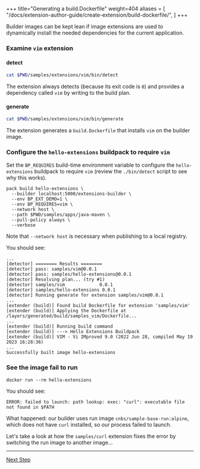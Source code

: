 +++
title="Generating a build.Dockerfile"
weight=404
aliases = [
  "/docs/extension-author-guide/create-extension/build-dockerfile/",
  ]
+++

<!-- test:suite=dockerfiles;weight=4 -->

Builder images can be kept lean if image extensions are used to dynamically install the needed dependencies
for the current application.

### Examine `vim` extension

#### detect

<!-- test:exec -->
```bash
cat $PWD/samples/extensions/vim/bin/detect
```

The extension always detects (because its exit code is `0`) and provides a dependency called `vim` by writing to the build plan.

#### generate

<!-- test:exec -->
```bash
cat $PWD/samples/extensions/vim/bin/generate
```

The extension generates a `build.Dockerfile` that installs `vim` on the builder image.

### Configure the `hello-extensions` buildpack to require `vim`

Set the `BP_REQUIRES` build-time environment variable to configure the `hello-extensions` buildpack to require `vim` (review the `./bin/detect` script to see why this works).

<!-- test:exec -->
```
pack build hello-extensions \
  --builder localhost:5000/extensions-builder \
  --env BP_EXT_DEMO=1 \
  --env BP_REQUIRES=vim \
  --network host \
  --path $PWD/samples/apps/java-maven \
  --pull-policy always \
  --verbose
```

Note that `--network host` is necessary when publishing to a local registry.

You should see:

```
...
[detector] ======== Results ========
[detector] pass: samples/vim@0.0.1
[detector] pass: samples/hello-extensions@0.0.1
[detector] Resolving plan... (try #1)
[detector] samples/vim             0.0.1
[detector] samples/hello-extensions 0.0.1
[detector] Running generate for extension samples/vim@0.0.1
...
[extender (build)] Found build Dockerfile for extension 'samples/vim'
[extender (build)] Applying the Dockerfile at /layers/generated/build/samples_vim/Dockerfile...
...
[extender (build)] Running build command
[extender (build)] ---> Hello Extensions Buildpack
[extender (build)] VIM - Vi IMproved 9.0 (2022 Jun 28, compiled May 19 2023 16:28:36)
...
Successfully built image hello-extensions
```

### See the image fail to run

```
docker run --rm hello-extensions
```

You should see:

```
ERROR: failed to launch: path lookup: exec: "curl": executable file not found in $PATH
```

What happened: our builder uses run image `cnbs/sample-base-run:alpine`, which does not have `curl` installed, so our
  process failed to launch.

Let's take a look at how the `samples/curl` extension fixes the error by switching the run image to another image...

<!--+ if false+-->
---

<a href="/docs/extension-guide/create-extension/run-dockerfile-switch" class="button bg-pink">Next Step</a>
